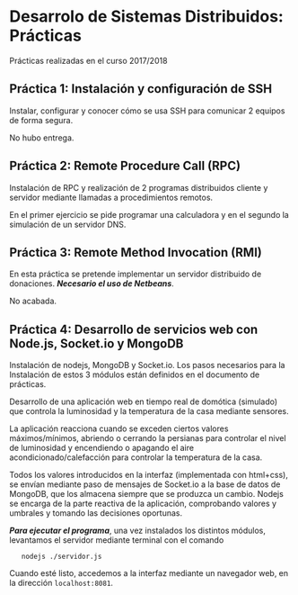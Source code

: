 # Desarrolo de Sistemas Distribuidos: Prácticas

Prácticas realizadas en el curso 2017/2018

## Práctica 1: Instalación y configuración de SSH

Instalar, configurar y conocer cómo se usa SSH para comunicar 2 equipos de forma
segura.

No hubo entrega.

## Práctica 2: Remote Procedure Call (RPC)

Instalación de RPC y realización de 2 programas distribuidos cliente y
servidor mediante llamadas a procedimientos remotos.

En el primer ejercicio se pide programar una calculadora y en el segundo la
simulación de un servidor DNS.

## Práctica 3: Remote Method Invocation (RMI)

En esta práctica se pretende implementar un servidor distribuido de donaciones. ***Necesario el uso de Netbeans***.

No acabada.

## Práctica 4: Desarrollo de servicios web con Node.js, Socket.io y MongoDB

Instalación de nodejs, MongoDB y Socket.io. Los pasos necesarios para la Instalación
de estos 3 módulos están definidos en el documento de prácticas.

Desarrollo de una aplicación web en tiempo real de domótica (simulado) que
controla la luminosidad y la temperatura de la casa mediante sensores.

La aplicación reacciona cuando se exceden ciertos valores máximos/mínimos,
abriendo o cerrando la persianas para controlar el nivel de luminosidad y
encendiendo o apagando el aire acondicionado/calefacción para controlar la temperatura
de la casa.

Todos los valores introducidos en la interfaz (implementada con html+css), se
envían mediante paso de mensajes de Socket.io a la base de datos de MongoDB, que
los almacena siempre que se produzca un cambio. Nodejs se encarga de la parte
reactiva de la aplicación, comprobando valores y umbrales y tomando las decisiones
oportunas.

***Para ejecutar el programa***, una vez instalados los distintos módulos, levantamos
el servidor mediante terminal con el comando
~~~
   nodejs ./servidor.js
~~~
Cuando esté
listo, accedemos a la interfaz mediante un navegador web, en la dirección `localhost:8081`.
